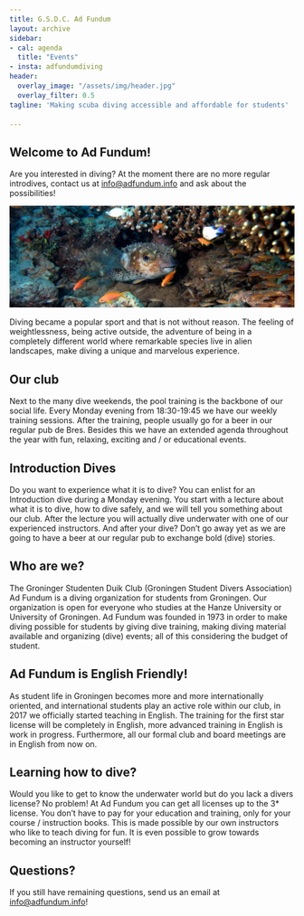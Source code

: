 ```yaml
---
title: G.S.D.C. Ad Fundum
layout: archive
sidebar:
- cal: agenda
  title: "Events"
- insta: adfundumdiving
header:
  overlay_image: "/assets/img/header.jpg"
  overlay_filter: 0.5
tagline: 'Making scuba diving accessible and affordable for students'

---
```


## Welcome to Ad Fundum!

Are you interested in diving? At the moment there are no more regular introdives, contact us at [info@adfundum.info](mailto:info@adfundum.info) and ask about the possibilities!

![](assets/img/dscn8293kopie.jpg)

Diving became a popular sport and that is not without reason. The feeling of weightlessness, being active outside, the adventure of being in a completely different world where remarkable species live in alien landscapes, make diving a unique and marvelous experience.

## Our club

Next to the many dive weekends, the pool training is the backbone of our social life. Every Monday evening from 18:30-19:45 we have our weekly training sessions. After the training, people usually go for a beer in our regular pub de Bres. Besides this we have an extended agenda throughout the year with fun, relaxing, exciting and / or educational events.

## Introduction Dives

Do you want to experience what it is to dive? You can enlist for an Introduction dive during a Monday evening. You start with a lecture about what it is to dive, how to dive safely, and we will tell you something about our club. After the lecture you will actually dive underwater with one of our experienced instructors. And after your dive? Don’t go away yet as we are going to have a beer at our regular pub to exchange bold (dive) stories.

## Who are we?

The Groninger Studenten Duik Club (Groningen Student Divers Association) Ad Fundum is a diving organization for students from Groningen. Our organization is open for everyone who studies at the Hanze University or University of Groningen. Ad Fundum was founded in 1973 in order to make diving possible for students by giving dive training, making diving material available and organizing (dive) events; all of this considering the budget of student.

## Ad Fundum is English Friendly!

As student life in Groningen becomes more and more internationally oriented, and international students play an active role within our club, in 2017 we officially started teaching in English. The training for the first star license will be completely in English, more advanced training in English is work in progress. Furthermore, all our formal club and board meetings are in English from now on.

## Learning how to dive?

Would you like to get to know the underwater world but do you lack a divers license? No problem! At Ad Fundum you can get all licenses up to the 3* license. You don’t have to pay for your education and training, only for your course / instruction books. This is made possible by our own instructors who like to teach diving for fun. It is even possible to grow towards becoming an instructor yourself!

## Questions?

If you still have remaining questions, send us an email at <info@adfundum.info>!

